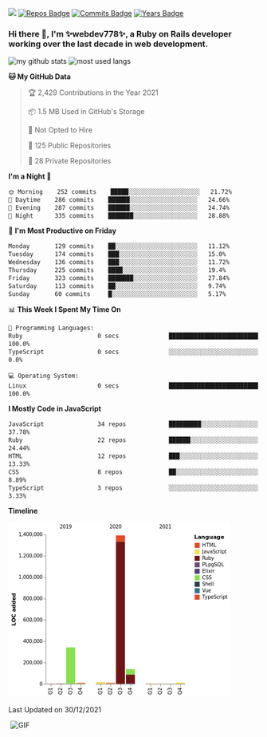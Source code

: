 ![](https://visitor-badge.glitch.me/badge?page_id=webdev778.webdev778)
[![Repos Badge](https://badges.pufler.dev/repos/webdev778)](https://badges.pufler.dev)
[![Commits Badge](https://badges.pufler.dev/commits/monthly/webdev778)](https://badges.pufler.dev)
[![Years Badge](https://badges.pufler.dev/years/webdev778)](https://badges.pufler.dev)
### Hi there 👋, I'm ✨webdev778✨, a Ruby on Rails developer working over the last decade in web development.


![my github stats](https://github-readme-stats.vercel.app/api?username=webdev778&show_icons=true&theme=tokyonight&line_height=27)
![most used langs](https://github-readme-stats.vercel.app/api/top-langs/?username=webdev778&hide=css,html&theme=tokyonight)

<!--START_SECTION:waka-->
**🐱 My GitHub Data** 

> 🏆 2,429 Contributions in the Year 2021
 > 
> 📦 1.5 MB Used in GitHub's Storage 
 > 
> 🚫 Not Opted to Hire
 > 
> 📜 125 Public Repositories 
 > 
> 🔑 28 Private Repositories  
 > 
**I'm a Night 🦉** 

```text
🌞 Morning    252 commits    █████░░░░░░░░░░░░░░░░░░░░   21.72% 
🌆 Daytime    286 commits    ██████░░░░░░░░░░░░░░░░░░░   24.66% 
🌃 Evening    287 commits    ██████░░░░░░░░░░░░░░░░░░░   24.74% 
🌙 Night      335 commits    ███████░░░░░░░░░░░░░░░░░░   28.88%

```
📅 **I'm Most Productive on Friday** 

```text
Monday       129 commits    ██░░░░░░░░░░░░░░░░░░░░░░░   11.12% 
Tuesday      174 commits    ███░░░░░░░░░░░░░░░░░░░░░░   15.0% 
Wednesday    136 commits    ███░░░░░░░░░░░░░░░░░░░░░░   11.72% 
Thursday     225 commits    ████░░░░░░░░░░░░░░░░░░░░░   19.4% 
Friday       323 commits    ███████░░░░░░░░░░░░░░░░░░   27.84% 
Saturday     113 commits    ██░░░░░░░░░░░░░░░░░░░░░░░   9.74% 
Sunday       60 commits     █░░░░░░░░░░░░░░░░░░░░░░░░   5.17%

```


📊 **This Week I Spent My Time On** 

```text
💬 Programming Languages: 
Ruby                     0 secs              █████████████████████████   100.0% 
TypeScript               0 secs              ░░░░░░░░░░░░░░░░░░░░░░░░░   0.0%

💻 Operating System: 
Linux                    0 secs              █████████████████████████   100.0%

```

**I Mostly Code in JavaScript** 

```text
JavaScript               34 repos            █████████░░░░░░░░░░░░░░░░   37.78% 
Ruby                     22 repos            ██████░░░░░░░░░░░░░░░░░░░   24.44% 
HTML                     12 repos            ███░░░░░░░░░░░░░░░░░░░░░░   13.33% 
CSS                      8 repos             ██░░░░░░░░░░░░░░░░░░░░░░░   8.89% 
TypeScript               3 repos             ░░░░░░░░░░░░░░░░░░░░░░░░░   3.33%

```


**Timeline**

![Chart not found](https://raw.githubusercontent.com/webdev778/webdev778/master/charts/bar_graph.png) 


 Last Updated on 30/12/2021
<!--END_SECTION:waka-->

<img align="right" alt="GIF" src="https://github.com/webdev778/webdev778/blob/main/code.gif?raw=true" width="500" height="320" />

<!--
**webdev778/webdev778** is a ✨ _special_ ✨ repository because its `README.md` (this file) appears on your GitHub profile.

Here are some ideas to get you started:

- 🔭 I’m currently working on ...
- 🌱 I’m currently learning ...
- 👯 I’m looking to collaborate on ...
- 🤔 I’m looking for help with ...
- 💬 Ask me about ...
- 📫 How to reach me: ...
- 😄 Pronouns: ...
- ⚡ Fun fact: ...
-->
